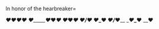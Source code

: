 In honor of the hearbreaker=



_♥__♥_____♥__♥__
_♥_____♥_♥_____♥
_♥______♥______♥
__♥_____/______♥
___♥____\_____♥
____♥___/___♥__
______♥_\_♥____
________♥______